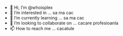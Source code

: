 - 👋 Hi, I’m @whoisplex
- 👀 I’m interested in ... sa ma cac
- 🌱 I’m currently learning ... sa ma cac
- 💞️ I’m looking to collaborate on ... cacare profesioanla
- 📫 How to reach me ... cacatule

<!---
whoisplex/whoisplex is a ✨ special ✨ repository because its `README.md` (this file) appears on your GitHub profile.
You can click the Preview link to take a look at your changes.
--->
